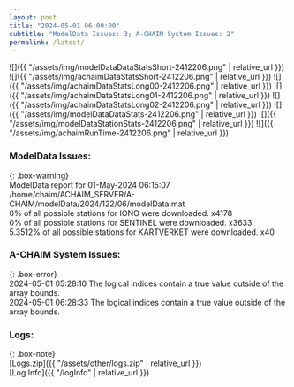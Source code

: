 ```yaml
---
layout: post
title: "2024-05-01 06:00:00"
subtitle: "ModelData Issues: 3; A-CHAIM System Issues: 2"
permalink: /latest/
---
```


![]({{ "/assets/img/modelDataDataStatsShort-2412206.png" | relative_url }})
![]({{ "/assets/img/achaimDataStatsShort-2412206.png" | relative_url }})
![]({{ "/assets/img/achaimDataStatsLong00-2412206.png" | relative_url }})
![]({{ "/assets/img/achaimDataStatsLong01-2412206.png" | relative_url }})
![]({{ "/assets/img/achaimDataStatsLong02-2412206.png" | relative_url }})
![]({{ "/assets/img/modelDataDataStats-2412206.png" | relative_url }})
![]({{ "/assets/img/modelDataStationStats-2412206.png" | relative_url }})
![]({{ "/assets/img/achaimRunTime-2412206.png" | relative_url }})


### ModelData Issues:  
  
{: .box-warning}  
 ModelData report for 01-May-2024 06:15:07   
 /home/chaim/ACHAIM_SERVER/A-CHAIM/modelData/2024/122/06/modelData.mat   
 0% of all possible stations for IONO were downloaded. x4178   
 0% of all possible stations for SENTINEL were downloaded. x3633   
 5.3512% of all possible stations for KARTVERKET were downloaded. x40   
  
### A-CHAIM System Issues:  
  
{: .box-error}  
2024-05-01 05:28:10 The logical indices contain a true value outside of the array bounds.  
2024-05-01 06:28:33 The logical indices contain a true value outside of the array bounds.  

### Logs:  
  
{: .box-note}  
[Logs.zip]({{ "/assets/other/logs.zip" | relative_url }})  
[Log Info]({{ "/logInfo" | relative_url }})  

